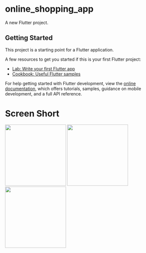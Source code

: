 # online_shopping_app

A new Flutter project.

## Getting Started

This project is a starting point for a Flutter application.

A few resources to get you started if this is your first Flutter project:

- [Lab: Write your first Flutter app](https://docs.flutter.dev/get-started/codelab)
- [Cookbook: Useful Flutter samples](https://docs.flutter.dev/cookbook)

For help getting started with Flutter development, view the
[online documentation](https://docs.flutter.dev/), which offers tutorials,
samples, guidance on mobile development, and a full API reference.


# Screen Short
<img src = "https://user-images.githubusercontent.com/114761517/235846925-05844f50-038f-42ad-b915-3e22f641c64c.png" width = "200px">
<img src = "https://user-images.githubusercontent.com/114761517/235846957-d27e0850-b1e9-48ce-a5d3-61ada15029bd.png" width = "200px">
<img src = "https://user-images.githubusercontent.com/114761517/235847052-f42f8720-5a09-40cd-b07e-8209b8458112.png" width = "200px">
